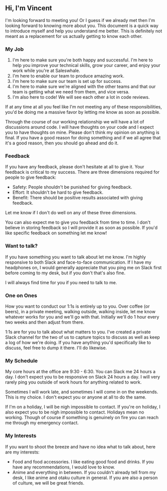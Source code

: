 ## Hi, I'm Vincent

I'm looking forward to meeting you! Or I guess if we already met then I'm looking forward to knowing more about you. This document is a quick way to introduce myself and help you understand me better. This is definitely not meant as a replacement for us actually getting to know each other.

### My Job

1. I'm here to make sure you're both happy and successful. I'm here to help you improve your technical skills, grow your career, and enjoy your work while you're at Saleswhale.
2. I'm here to enable our team to produce amazing work.
3. I'm here to make sure our team is set up for success.
4. I'm here to make sure we're aligned with the other teams and that our team is getting what we need from them, and vice versa. 
5. I'm also here to code! We will see each other a lot in code reviews.

If at any time at all you feel like I'm not meeting any of these responsibilities, you'd be doing me a massive favor by letting me know as soon as possible.

Through the course of our working relationship we will have a lot of discussions around code. I will have thoughts on your code and I expect you to have thoughts on mine. Please don't think my opinion on anything is final. If you have a good reason for doing something and if we all agree that it's a good reason, then you should go ahead and do it. 

### Feedback

If you have any feedback, please don't hesitate at all to give it. Your feedback is critical to my success. There are three dimensions required for people to give feedback:

- Safety: People shouldn't be punished for giving feedback.
- Effort: It shouldn't be hard to give feedback. 
- Benefit: There should be positive results associated with giving feedback.

Let me know if I don't do well on any of these three dimensions.

You can also expect me to give you feedback from time to time. I don't believe in storing feedback so I will provide it as soon as possible. If you'd like specific feedback on something let me know!

### Want to talk?

If you have something you want to talk about let me know. I'm highly responsive to both Slack and face-to-face communication. If I have my headphones on, I would generally appreciate that you ping me on Slack first before coming to my desk, but if you don't that's also fine. 

I will always find time for you if you need to talk to me.

### One on Ones

How you want to conduct our 1:1s is entirely up to you. Over coffee (or beers), in a private meeting, walking outside, walking inside, let me know whatever works for you and we'll go with that. Initially we'll do 1 hour every two weeks and then adjust from there.

1:1s are for you to talk about what matters to you. I've created a private Slack channel for the two of us to capture topics to discuss as well as keep a log of how we're doing. If you have anything you'd specifically like to discuss, feel free to dump it there. I'll do likewise.

### My Schedule

My core hours at the office are 9:30 - 6:30. You can Slack me 24 hours a day. I don't expect you to be responsive on Slack 24 hours a day. I will very rarely ping you outside of work hours for anything related to work. 

Sometimes I will work late, and sometimes I will come in on the weekends. This is my choice. I don't expect you or anyone at all to do the same.

If I'm on a holiday, I will be nigh impossible to contact. If you're on holiday, I also expect you to be nigh impossible to contact. Holidays mean no working. Though of course if something is genuinely on fire you can reach me through my emergency contact.

### My Interests

If you want to shoot the breeze and have no idea what to talk about, here are my interests:
- Food and food accessories. I like eating good food and drinks. If you have any recommendations, I would love to know. 
- Anime and everything in between. If you couldn't already tell from my desk, I like anime and otaku culture in general. If you are also a person of culture, we will be great friends.


